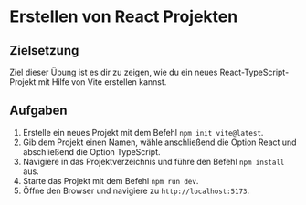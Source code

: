 # Erstellen von React Projekten
## Zielsetzung
Ziel dieser Übung ist es dir zu zeigen, wie du ein neues React-TypeScript-Projekt mit Hilfe von Vite erstellen kannst.
## Aufgaben
1. Erstelle ein neues Projekt mit dem Befehl `npm init vite@latest`.
2. Gib dem Projekt einen Namen, wähle anschließend die Option React und abschließend die Option TypeScript.
3. Navigiere in das Projektverzeichnis und führe den Befehl `npm install` aus.
4. Starte das Projekt mit dem Befehl `npm run dev`.
5. Öffne den Browser und navigiere zu `http://localhost:5173`.